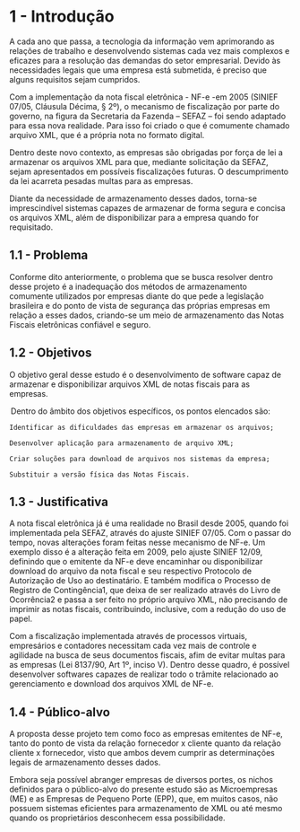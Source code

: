 # 1 - Introdução

A cada ano que passa, a tecnologia da informação vem aprimorando as relações de trabalho e desenvolvendo sistemas cada vez mais complexos e eficazes para a resolução das demandas do setor empresarial. Devido às necessidades legais que uma empresa está submetida, é preciso que alguns requisitos sejam cumpridos.  

Com a implementação da nota fiscal eletrônica - NF-e -em 2005 (SINIEF 07/05, Cláusula Décima, § 2º), o mecanismo de fiscalização por parte do governo, na figura da Secretaria da Fazenda – SEFAZ – foi sendo adaptado para essa nova realidade. Para isso foi criado o que é comumente chamado arquivo XML, que é a própria nota no formato digital.  

Dentro deste novo contexto, as empresas são obrigadas por força de lei a armazenar os arquivos XML para que, mediante solicitação da SEFAZ, sejam apresentados em possíveis fiscalizações futuras. O descumprimento da lei acarreta pesadas multas para as empresas.  

Diante da necessidade de armazenamento desses dados, torna-se imprescindível sistemas capazes de armazenar de forma segura e concisa os arquivos XML, além de disponibilizar para a empresa quando for requisitado.  

## 1.1 - Problema
Conforme dito anteriormente, o problema que se busca resolver dentro desse projeto é a inadequação dos métodos de armazenamento comumente utilizados por empresas diante do que pede a legislação brasileira e do ponto de vista de segurança das próprias empresas em relação a esses dados, criando-se um meio de armazenamento das Notas Fiscais eletrônicas confiável e seguro.  

## 1.2 - Objetivos

O objetivo geral desse estudo é o desenvolvimento de software capaz de armazenar e disponibilizar arquivos XML de notas fiscais para as empresas.  

 Dentro do âmbito dos objetivos específicos, os pontos elencados são:  

    Identificar as dificuldades das empresas em armazenar os arquivos;  

    Desenvolver aplicação para armazenamento de arquivo XML;  

    Criar soluções para download de arquivos nos sistemas da empresa;  

    Substituir a versão física das Notas Fiscais. 

## 1.3 - Justificativa

A nota fiscal eletrônica já é uma realidade no Brasil desde 2005, quando foi implementada pela SEFAZ, através do ajuste SINIEF 07/05. Com o passar do tempo, novas alterações foram feitas nesse mecanismo de NF-e. Um exemplo disso é a alteração feita em 2009, pelo ajuste SINIEF 12/09, definindo que o emitente da NF-e deve encaminhar ou disponibilizar download do arquivo da nota fiscal e seu respectivo Protocolo de Autorização de Uso ao destinatário. E também modifica o Processo de Registro de Contingência1, que deixa de ser realizado através do Livro de Ocorrência2 e passa a ser feito no próprio arquivo XML, não precisando de imprimir as notas fiscais, contribuindo, inclusive, com a redução do uso de papel.  

Com a fiscalização implementada através de processos virtuais, empresários e contadores necessitam cada vez mais de controle e agilidade na busca de seus documentos fiscais, afim de evitar multas para as empresas (Lei 8137/90, Art 1º, inciso V). Dentro desse quadro, é possível desenvolver softwares capazes de realizar todo o trâmite relacionado ao gerenciamento e download dos arquivos XML de NF-e.  

## 1.4 - Público-alvo

A proposta desse projeto tem como foco as empresas emitentes de NF-e, tanto do ponto de vista da relação fornecedor x cliente quanto da relação cliente x fornecedor, visto que ambos devem cumprir as determinações legais de armazenamento desses dados.  

Embora seja possível abranger empresas de diversos portes, os nichos definidos para o público-alvo do presente estudo são as Microempresas (ME) e as Empresas de Pequeno Porte (EPP), que, em muitos casos, não possuem sistemas eficientes para armazenamento de XML ou até mesmo quando os proprietários desconhecem essa possibilidade.  
